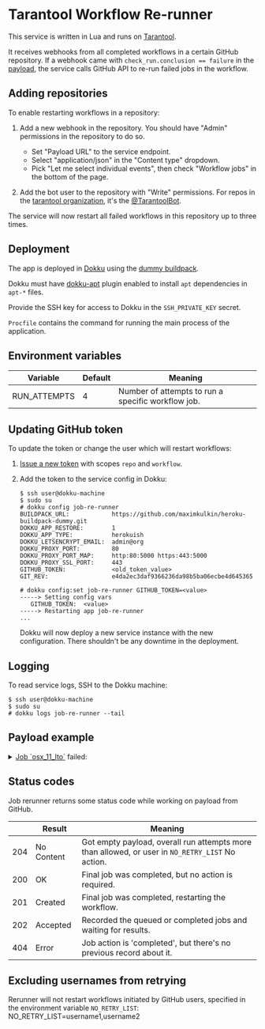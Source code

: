 # Tarantool Workflow Re-runner

This service is written in Lua and runs on [Tarantool](https://tarantool.io).

It receives webhooks from all completed workflows in a certain GitHub repository.
If a webhook came with `check_run.conclusion == failure` in the 
[payload](https://docs.github.com/en/developers/webhooks-and-events/webhooks/webhook-events-and-payloads#check_run), 
the service calls GitHub API to re-run failed jobs in the workflow.

## Adding repositories

To enable restarting workflows in a repository:

1. Add a new webhook in the repository.
   You should have "Admin" permissions in the repository to do so.
   
   * Set "Payload URL" to the service endpoint.
   * Select "application/json" in the "Content type" dropdown.
   * Pick "Let me select individual events", then check "Workflow jobs" in the bottom of the page.
   
   
2. Add the bot user to the repository with "Write" permissions.
   For repos in the [tarantool organization](https://github.com/tarantool),
   it's the [@TarantoolBot](https://github.com/TarantoolBot).
   
The service will now restart all failed workflows in this repository up to three times.

## Deployment

The app is deployed in [Dokku](https://dokku.com) using the 
[dummy buildpack](https://github.com/maximkulkin/heroku-buildpack-dummy).

Dokku must have [dokku-apt](https://github.com/dokku-community/dokku-apt)
plugin enabled to install `apt` dependencies in `apt-*` files.

Provide the SSH key for access to Dokku in the `SSH_PRIVATE_KEY` secret.

`Procfile` contains the command for running the main process of the application.

## Environment variables

| Variable     | Default | Meaning                                            |
|--------------|---------|----------------------------------------------------|
| RUN_ATTEMPTS | 4       | Number of attempts to run a specific workflow job. |

## Updating GitHub token

To update the token or change the user which will restart workflows:

1. [Issue a new token](https://github.com/settings/tokens/new) with scopes `repo` and `workflow`.
2. Add the token to the service config in Dokku:

    ```console
    $ ssh user@dokku-machine
    $ sudo su
    # dokku config job-re-runner
    BUILDPACK_URL:            https://github.com/maximkulkin/heroku-buildpack-dummy.git
    DOKKU_APP_RESTORE:        1
    DOKKU_APP_TYPE:           herokuish
    DOKKU_LETSENCRYPT_EMAIL:  admin@org
    DOKKU_PROXY_PORT:         80
    DOKKU_PROXY_PORT_MAP:     http:80:5000 https:443:5000
    DOKKU_PROXY_SSL_PORT:     443
    GITHUB_TOKEN:             <old_token_value>
    GIT_REV:                  e4da2ec3daf9366236da98b5ba06ecbe4d645365

    # dokku config:set job-re-runner GITHUB_TOKEN=<value>
    -----> Setting config vars
       GITHUB_TOKEN:  <value>
    -----> Restarting app job-re-runner
    ...
    ```
    
    Dokku will now deploy a new service instance with the new configuration.
    There shouldn't be any downtime in the deployment.
    
## Logging

To read service logs, SSH to the Dokku machine:

```console
$ ssh user@dokku-machine
$ sudo su
# dokku logs job-re-runner --tail
```

## Payload example

<details>
<summary>
<a href="https://github.com/tarantool/tarantool/runs/8039369388?check_suite_focus=true">Job `osx_11_lto`</a>
failed:
</summary>

```json
{
   "workflow_job": {
      "head_sha": "0d5ec357fb8684bd26a74f0b8b3a5020768688eb",
      "id": 11786061154,
      "head_branch": "master",
      "node_id": "CR_kwDOH2Isjs8AAAACvoEFYg",
      "workflow_name": "Deploy branch",
      "url": "https:\/\/api.github.com\/repos\/tarantool\/devx-team-sandbox\/actions\/jobs\/11786061154",
      "run_url": "https:\/\/api.github.com\/repos\/tarantool\/devx-team-sandbox\/actions\/runs\/4341897961",
      "run_id": 4341897961,
      "status": "in_progress",
      "conclusion": null,
      "runner_group_id": 1,
      "completed_at": null,
      "runner_name": "ghacts-shared-1-2-n1",
      "created_at": "2023-03-06T09:30:16Z",
      "steps": [
         {
            "number": 1,
            "conclusion": null,
            "status": "in_progress",
            "completed_at": null,
            "name": "Set up job",
            "started_at": "2023-03-06T09:30:19.000Z"
         }
      ],
      "run_attempt": 1,
      "runner_id": 232,
      "check_run_url": "https:\/\/api.github.com\/repos\/tarantool\/devx-team-sandbox\/check-runs\/11786061154",
      "labels": [
         "self-hosted",
         "Linux",
         "flavor-1-2"
      ],
      "runner_group_name": "Default",
      "started_at": "2023-03-06T09:30:20Z",
      "name": "other-job (5, 1)",
      "html_url": "https:\/\/github.com\/tarantool\/devx-team-sandbox\/actions\/runs\/4341897961\/jobs\/7582057694"
   },
   "sender": {
      "login": "lastoCHka42",
      "events_url": "https:\/\/api.github.com\/users\/lastoCHka42\/events{\/privacy}",
      "gists_url": "https:\/\/api.github.com\/users\/lastoCHka42\/gists{\/gist_id}",
      "repos_url": "https:\/\/api.github.com\/users\/lastoCHka42\/repos",
      "node_id": "MDQ6VXNlcjg4NzQ2Nzkw",
      "gravatar_id": "",
      "received_events_url": "https:\/\/api.github.com\/users\/lastoCHka42\/received_events",
      "starred_url": "https:\/\/api.github.com\/users\/lastoCHka42\/starred{\/owner}{\/repo}",
      "avatar_url": "https:\/\/avatars.githubusercontent.com\/u\/88746790?v=4",
      "site_admin": false,
      "type": "User",
      "html_url": "https:\/\/github.com\/lastoCHka42",
      "id": 88746790,
      "followers_url": "https:\/\/api.github.com\/users\/lastoCHka42\/followers",
      "subscriptions_url": "https:\/\/api.github.com\/users\/lastoCHka42\/subscriptions",
      "following_url": "https:\/\/api.github.com\/users\/lastoCHka42\/following{\/other_user}",
      "url": "https:\/\/api.github.com\/users\/lastoCHka42",
      "organizations_url": "https:\/\/api.github.com\/users\/lastoCHka42\/orgs"
   },
   "action": "in_progress",
   "organization": {
      "members_url": "https:\/\/api.github.com\/orgs\/tarantool\/members{\/member}",
      "login": "tarantool",
      "issues_url": "https:\/\/api.github.com\/orgs\/tarantool\/issues",
      "events_url": "https:\/\/api.github.com\/orgs\/tarantool\/events",
      "repos_url": "https:\/\/api.github.com\/orgs\/tarantool\/repos",
      "node_id": "MDEyOk9yZ2FuaXphdGlvbjIzNDQ5MTk=",
      "public_members_url": "https:\/\/api.github.com\/orgs\/tarantool\/public_members{\/member}",
      "url": "https:\/\/api.github.com\/orgs\/tarantool",
      "hooks_url": "https:\/\/api.github.com\/orgs\/tarantool\/hooks",
      "avatar_url": "https:\/\/avatars.githubusercontent.com\/u\/2344919?v=4",
      "id": 2344919,
      "description": "In-memory computing platform with flexible data schema."
   },
   "repository": {
      "disabled": false,
      "subscribers_url": "https:\/\/api.github.com\/repos\/tarantool\/devx-team-sandbox\/subscribers",
      "private": false,
      "notifications_url": "https:\/\/api.github.com\/repos\/tarantool\/devx-team-sandbox\/notifications{?since,all,participating}",
      "tags_url": "https:\/\/api.github.com\/repos\/tarantool\/devx-team-sandbox\/tags",
      "pushed_at": "2023-02-14T12:18:16Z",
      "description": "Tests and experiments in the DevX team",
      "license": null,
      "deployments_url": "https:\/\/api.github.com\/repos\/tarantool\/devx-team-sandbox\/deployments",
      "keys_url": "https:\/\/api.github.com\/repos\/tarantool\/devx-team-sandbox\/keys{\/key_id}",
      "comments_url": "https:\/\/api.github.com\/repos\/tarantool\/devx-team-sandbox\/comments{\/number}",
      "language": null,
      "has_wiki": false,
      "releases_url": "https:\/\/api.github.com\/repos\/tarantool\/devx-team-sandbox\/releases{\/id}",
      "has_downloads": true,
      "forks_url": "https:\/\/api.github.com\/repos\/tarantool\/devx-team-sandbox\/forks",
      "has_pages": false,
      "watchers_count": 0,
      "downloads_url": "https:\/\/api.github.com\/repos\/tarantool\/devx-team-sandbox\/downloads",
      "size": 5,
      "assignees_url": "https:\/\/api.github.com\/repos\/tarantool\/devx-team-sandbox\/assignees{\/user}",
      "issues_url": "https:\/\/api.github.com\/repos\/tarantool\/devx-team-sandbox\/issues{\/number}",
      "commits_url": "https:\/\/api.github.com\/repos\/tarantool\/devx-team-sandbox\/commits{\/sha}",
      "clone_url": "https:\/\/github.com\/tarantool\/devx-team-sandbox.git",
      "owner": {
         "login": "tarantool",
         "events_url": "https:\/\/api.github.com\/users\/tarantool\/events{\/privacy}",
         "gists_url": "https:\/\/api.github.com\/users\/tarantool\/gists{\/gist_id}",
         "repos_url": "https:\/\/api.github.com\/users\/tarantool\/repos",
         "node_id": "MDEyOk9yZ2FuaXphdGlvbjIzNDQ5MTk=",
         "gravatar_id": "",
         "received_events_url": "https:\/\/api.github.com\/users\/tarantool\/received_events",
         "starred_url": "https:\/\/api.github.com\/users\/tarantool\/starred{\/owner}{\/repo}",
         "avatar_url": "https:\/\/avatars.githubusercontent.com\/u\/2344919?v=4",
         "site_admin": false,
         "type": "Organization",
         "html_url": "https:\/\/github.com\/tarantool",
         "id": 2344919,
         "followers_url": "https:\/\/api.github.com\/users\/tarantool\/followers",
         "subscriptions_url": "https:\/\/api.github.com\/users\/tarantool\/subscriptions",
         "following_url": "https:\/\/api.github.com\/users\/tarantool\/following{\/other_user}",
         "url": "https:\/\/api.github.com\/users\/tarantool",
         "organizations_url": "https:\/\/api.github.com\/users\/tarantool\/orgs"
      },
      "languages_url": "https:\/\/api.github.com\/repos\/tarantool\/devx-team-sandbox\/languages",
      "hooks_url": "https:\/\/api.github.com\/repos\/tarantool\/devx-team-sandbox\/hooks",
      "git_commits_url": "https:\/\/api.github.com\/repos\/tarantool\/devx-team-sandbox\/git\/commits{\/sha}",
      "name": "devx-team-sandbox",
      "teams_url": "https:\/\/api.github.com\/repos\/tarantool\/devx-team-sandbox\/teams",
      "updated_at": "2022-10-05T11:24:55Z",
      "issue_events_url": "https:\/\/api.github.com\/repos\/tarantool\/devx-team-sandbox\/issues\/events{\/number}",
      "default_branch": "master",
      "events_url": "https:\/\/api.github.com\/repos\/tarantool\/devx-team-sandbox\/events",
      "homepage": null,
      "node_id": "R_kgDOH2Isjg",
      "pulls_url": "https:\/\/api.github.com\/repos\/tarantool\/devx-team-sandbox\/pulls{\/number}",
      "visibility": "public",
      "url": "https:\/\/api.github.com\/repos\/tarantool\/devx-team-sandbox",
      "statuses_url": "https:\/\/api.github.com\/repos\/tarantool\/devx-team-sandbox\/statuses\/{sha}",
      "git_url": "git:\/\/github.com\/tarantool\/devx-team-sandbox.git",
      "branches_url": "https:\/\/api.github.com\/repos\/tarantool\/devx-team-sandbox\/branches{\/branch}",
      "issue_comment_url": "https:\/\/api.github.com\/repos\/tarantool\/devx-team-sandbox\/issues\/comments{\/number}",
      "created_at": "2022-08-19T08:39:08Z",
      "labels_url": "https:\/\/api.github.com\/repos\/tarantool\/devx-team-sandbox\/labels{\/name}",
      "trees_url": "https:\/\/api.github.com\/repos\/tarantool\/devx-team-sandbox\/git\/trees{\/sha}",
      "web_commit_signoff_required": false,
      "archived": false,
      "allow_forking": true,
      "topics": [
      ],
      "id": 526527630,
      "watchers": 0,
      "open_issues": 1,
      "has_issues": true,
      "forks": 0,
      "contributors_url": "https:\/\/api.github.com\/repos\/tarantool\/devx-team-sandbox\/contributors",
      "mirror_url": null,
      "open_issues_count": 1,
      "is_template": false,
      "milestones_url": "https:\/\/api.github.com\/repos\/tarantool\/devx-team-sandbox\/milestones{\/number}",
      "git_tags_url": "https:\/\/api.github.com\/repos\/tarantool\/devx-team-sandbox\/git\/tags{\/sha}",
      "subscription_url": "https:\/\/api.github.com\/repos\/tarantool\/devx-team-sandbox\/subscription",
      "forks_count": 0,
      "git_refs_url": "https:\/\/api.github.com\/repos\/tarantool\/devx-team-sandbox\/git\/refs{\/sha}",
      "html_url": "https:\/\/github.com\/tarantool\/devx-team-sandbox",
      "svn_url": "https:\/\/github.com\/tarantool\/devx-team-sandbox",
      "contents_url": "https:\/\/api.github.com\/repos\/tarantool\/devx-team-sandbox\/contents\/{+path}",
      "merges_url": "https:\/\/api.github.com\/repos\/tarantool\/devx-team-sandbox\/merges",
      "stargazers_url": "https:\/\/api.github.com\/repos\/tarantool\/devx-team-sandbox\/stargazers",
      "full_name": "tarantool\/devx-team-sandbox",
      "archive_url": "https:\/\/api.github.com\/repos\/tarantool\/devx-team-sandbox\/{archive_format}{\/ref}",
      "fork": false,
      "collaborators_url": "https:\/\/api.github.com\/repos\/tarantool\/devx-team-sandbox\/collaborators{\/collaborator}",
      "ssh_url": "git@github.com:tarantool\/devx-team-sandbox.git",
      "stargazers_count": 0,
      "blobs_url": "https:\/\/api.github.com\/repos\/"
   }
}
```

</details>

## Status codes
Job rerunner returns some status code while working on payload from GitHub.

|     | Result     | Meaning                                                                                           |
|-----|------------|---------------------------------------------------------------------------------------------------|
| 204 | No Content | Got empty payload, overall run attempts more than allowed, or user in `NO_RETRY_LIST` No action.  |
| 200 | OK         | Final job was completed, but no action is required.                                               |
| 201 | Created    | Final job was completed, restarting the workflow.                                                 |
| 202 | Accepted   | Recorded the queued or completed jobs and waiting for results.                                    |
| 404 | Error      | Job action is 'completed', but there's no previous record about it.                               |

## Excluding usernames from retrying
Rerunner will not restart workflows initiated by GitHub users,
specified in the environment variable `NO_RETRY_LIST`:
NO_RETRY_LIST=username1,username2
